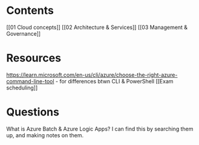 # Contents
[[01 Cloud concepts]]
[[02 Architecture & Services]]
[[03 Management & Governance]]

# Resources
https://learn.microsoft.com/en-us/cli/azure/choose-the-right-azure-command-line-tool - for differences btwn CLI & PowerShell
[[Exam scheduling]]


# Questions
What is Azure Batch & Azure Logic Apps?
I can find this by searching them up, and making notes on them.